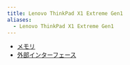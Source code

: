 ```yaml
---
title: Lenovo ThinkPad X1 Extreme Gen1
aliases:
  - Lenovo ThinkPad X1 Extreme Gen1
---
```


- [メモリ](メモリ.md)
- [外部インターフェース](外部インターフェース.md)



